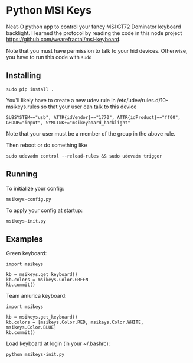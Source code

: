 Python MSI Keys
===============
Neat-O python app to control your fancy MSI GT72 Dominator keyboard backlight.  I learned the protocol by reading the
code in this node project https://github.com/wearefractal/msi-keyboard.

Note that you must have permission to talk to your hid devices.  Otherwise, you have to run this code with ```sudo```

Installing
----------
```
sudo pip install .
```

You'll likely have to create a new udev rule in /etc/udev/rules.d/10-msikeys.rules so that your user can talk to this device
```
SUBSYSTEM=="usb", ATTR{idVendor}=="1770", ATTR{idProduct}=="ff00", GROUP="input", SYMLINK+="msikeyboard_backlight"
```
Note that your user must be a member of the group in the above rule.

Then reboot or do something like
```
sudo udevadm control --reload-rules && sudo udevadm trigger
```

Running
-------
To initialize your config:
```
msikeys-config.py
```

To apply your config at startup:
```
msikeys-init.py
```

Examples
--------
Green keyboard:
```
import msikeys

kb = msikeys.get_keyboard()
kb.colors = msikeys.Color.GREEN
kb.commit()
```

Team amurica keyboard:
```
import msikeys

kb = msikeys.get_keyboard()
kb.colors = [msikeys.Color.RED, msikeys.Color.WHITE, msikeys.Color.BLUE]
kb.commit()
```

Load keyboard at login (in your ~/.bashrc):
```
python msikeys-init.py
```
